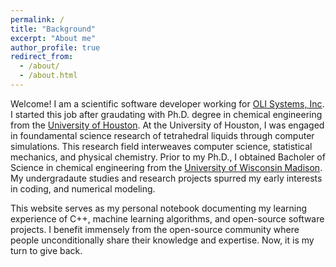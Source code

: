 ```yaml
---
permalink: /
title: "Background"
excerpt: "About me"
author_profile: true
redirect_from: 
  - /about/
  - /about.html
---
```

Welcome! 
I am a scientific software developer working for [OLI Systems, Inc](https://www.olisystems.com). I started this job after graudating with Ph.D. degree in chemical engineering from the [University of Houston](https://www.chee.uh.edu). At the University of Houston, I was engaged in foundamental science research of tetrahedral liquids through computer simulations. This research field interweaves computer science, statistical mechanics, and physical chemistry.  Prior to my Ph.D., I obtained Bacholer of Science in chemical engineering from the [University of Wisconsin Madison](https://engineering.wisc.edu/departments/chemical-biological-engineering/). My undergradaute studies and research projects spurred my early interests in coding, and numerical modeling. 

This website serves as my personal notebook documenting my learning experience of C++, machine learning algorithms, and open-source software projects. I benefit immensely from the open-source community where people unconditionally share their knowledge and expertise. Now, it is my turn to give back.   
